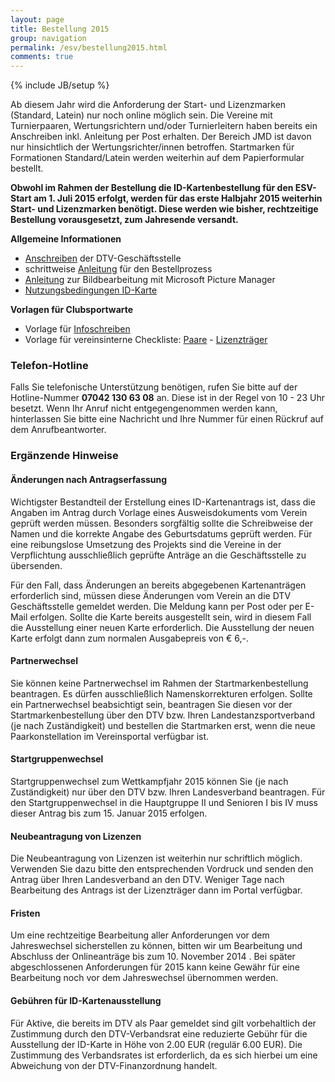 ```yaml
---
layout: page
title: Bestellung 2015
group: navigation
permalink: /esv/bestellung2015.html
comments: true
---
```

{% include JB/setup %}

Ab diesem Jahr wird die Anforderung der Start- und Lizenzmarken (Standard, Latein)  nur noch online möglich sein. Die Vereine mit Turnierpaaren, Wertungsrichtern und/oder Turnierleitern haben bereits ein Anschreiben inkl. Anleitung per Post erhalten. Der Bereich JMD ist davon nur hinsichtlich der Wertungsrichter/innen betroffen. Startmarken für Formationen Standard/Latein werden weiterhin auf dem Papierformular bestellt.

**Obwohl im Rahmen der Bestellung die ID-Kartenbestellung für den ESV-Start am 1. Juli 2015 erfolgt, werden für das erste Halbjahr 2015 weiterhin Start- und Lizenzmarken benötigt. Diese werden wie bisher, rechtzeitige Bestellung vorausgesetzt, zum Jahresende versandt.**

**Allgemeine Informationen**

* [Anschreiben](../assets/JL_Anschreiben.pdf) der DTV-Geschäftsstelle
* schrittweise [Anleitung](../assets/JL_Anleitung.pdf) für den Bestellprozess
* [Anleitung](../assets/Anleitung_Bildbearbeitung_PictureManager.pdf) zur Bildbearbeitung mit Microsoft Picture Manager
* [Nutzungsbedingungen ID-Karte](../assets/Nutzungsbedingungen_20140922.pdf)

**Vorlagen für Clubsportwarte**

* Vorlage für [Infoschreiben](../assets/Vorlage_Infoschreiben.doc)
* Vorlage für vereinsinterne Checkliste: [Paare](../assets/Checkliste_Paare.doc) - [Lizenzträger](../assets/Checkliste_Lizenztraeger.doc)

### Telefon-Hotline ###

Falls Sie telefonische Unterstützung benötigen, rufen Sie bitte auf der Hotline-Nummer **07042 130 63 08** an. Diese ist in der Regel von 10 - 23 Uhr besetzt. Wenn Ihr Anruf nicht entgegengenommen werden kann, hinterlassen Sie bitte eine Nachricht und Ihre Nummer für einen Rückruf auf dem Anrufbeantworter.

### Ergänzende Hinweise ###

#### Änderungen nach Antragserfassung ####

Wichtigster Bestandteil der Erstellung eines ID-Kartenantrags ist, dass die Angaben im Antrag durch Vorlage eines Ausweisdokuments vom Verein geprüft werden müssen. Besonders sorgfältig sollte die Schreibweise der Namen und die korrekte Angabe des Geburtsdatums geprüft werden. Für eine reibungslose Umsetzung des Projekts sind die Vereine in der Verpflichtung ausschließlich geprüfte Anträge an die Geschäftsstelle zu übersenden.
 
Für den Fall, dass Änderungen an bereits abgegebenen Kartenanträgen erforderlich sind, müssen diese Änderungen vom Verein an die DTV Geschäftsstelle gemeldet werden. Die Meldung kann per Post oder per E-Mail erfolgen. Sollte die Karte bereits ausgestellt sein, wird in diesem Fall die Ausstellung einer neuen Karte erforderlich. Die Ausstellung der neuen Karte erfolgt dann zum normalen Ausgabepreis von € 6,-.

#### Partnerwechsel ####

Sie können keine Partnerwechsel im Rahmen der Startmarkenbestellung beantragen. Es dürfen ausschließlich Namenskorrekturen erfolgen. Sollte ein Partnerwechsel beabsichtigt sein, beantragen Sie diesen vor der Startmarkenbestellung über den DTV bzw. Ihren Landestanzsportverband (je nach Zuständigkeit) und bestellen die Startmarken erst, wenn die neue Paarkonstellation im Vereinsportal verfügbar ist.

#### Startgruppenwechsel ####

Startgruppenwechsel zum Wettkampfjahr 2015 können Sie (je nach Zuständigkeit) nur über den DTV bzw. Ihren Landesverband beantragen. Für den Startgruppenwechsel in die Hauptgruppe II und Senioren I bis IV muss dieser Antrag bis zum 15. Januar 2015 erfolgen.

#### Neubeantragung von Lizenzen ####

Die Neubeantragung von Lizenzen ist weiterhin nur schriftlich möglich. Verwenden Sie dazu bitte den entsprechenden Vordruck und senden den Antrag über Ihren Landesverband an den DTV. Weniger Tage nach Bearbeitung des Antrags ist der Lizenzträger dann im Portal verfügbar.

#### Fristen ####

Um eine rechtzeitige Bearbeitung aller Anforderungen vor dem Jahreswechsel sicherstellen zu können, bitten wir um Bearbeitung und Abschluss der Onlineanträge bis zum 10. November 2014 . Bei später abgeschlossenen Anforderungen für 2015 kann keine Gewähr für eine Bearbeitung noch vor dem Jahreswechsel übernommen werden.

#### Gebühren für ID-Kartenausstellung ####

Für Aktive, die bereits im DTV als Paar gemeldet sind gilt vorbehaltlich der Zustimmung durch den DTV-Verbandsrat eine reduzierte Gebühr für die Ausstellung der ID-Karte in Höhe von 2.00 EUR (regulär 6.00 EUR). Die Zustimmung des Verbandsrates ist erforderlich, da es sich hierbei um eine Abweichung von der DTV-Finanzordnung handelt.
